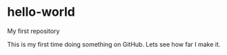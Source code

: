 # hello-world
My first repository

This is my first time doing something on GitHub. Lets see how far I make it.
